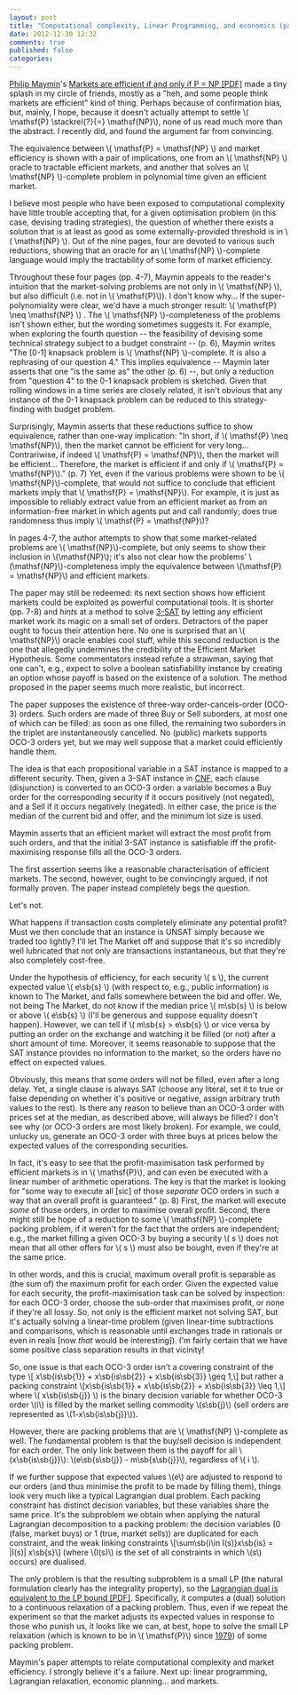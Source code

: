 ```yaml
---
layout: post
title: "Computational complexity, Linear Programming, and economics (part 1)"
date: 2012-12-30 12:32
comments: true
published: false
categories: 
---
```


[Philip Maymin](http://philipmaymin.com/)'s
[Markets are efficient if and only if P = NP [PDF]](http://iospress.metapress.com/content/0wh736n18j682433/fulltext.pdf)
made a tiny splash in my circle of friends, mostly as a "heh, and some
people think markets are efficient" kind of thing.  Perhaps because of
confirmation bias, but, mainly, I hope, because it doesn't actually
attempt to settle \\( \mathsf{P} \stackrel{?}{=} \mathsf{NP}\\), none
of us read much more than the abstract. I recently did, and found the
argument far from convincing.

The equivalence between \\( \mathsf{P} = \mathsf{NP} \\) and market
efficiency is shown with a pair of implications, one from an \\( \mathsf{NP} \\) oracle
to tractable efficient markets, and another that solves an \\( \mathsf{NP} \\)-complete
problem in polynomial time given an efficient market.

I believe most people who have been exposed to computational complexity
have little trouble accepting that, for a given optimisation
problem (in this case, devising trading strategies), the question of
whether there exists a solution that is at least as good as some
externally-provided threshold is in \\( \mathsf{NP} \\).  Out of the
nine pages, four are devoted to various such reductions, showing that
an oracle for an \\( \mathsf{NP} \\)-complete language would imply the
tractability of some form of market efficiency.

Throughout these four pages (pp. 4-7), Maymin appeals to the reader's
intuition that the market-solving problems are not only in \\( \mathsf{NP} \\), but
also difficult (i.e. not in \\( \mathsf{P}\\)).  I don't know why… If the
super-polynomiality were clear, we'd have a much stronger result: \\(
\mathsf{P} \neq \mathsf{NP} \\) .  The \\( \mathsf{NP} \\)-completeness of the problems
isn't shown either, but the wording sometimes suggests it.  For
example, when exploring the fourth question -- the feasibility of
devising some technical strategy subject to a budget constraint --
(p. 6), Maymin writes "The \[0-1\] knapsack problem 
is \\( \mathsf{NP} \\)-complete. It is also a rephrasing of our
question 4."  This implies equivalence -- Maymin later asserts that one
"is the same as" the other (p. 6) --, but only a reduction from "question 4" to
the 0-1 knapsack problem is sketched.  Given that rolling windows in a
time series are closely related, it isn't obvious that any instance of
the 0-1 knapsack problem can be reduced to this strategy-finding with
budget problem.

Surprisingly, Maymin asserts that these reductions suffice to show
equivalence, rather than one-way implication: "In short, if \\(
\mathsf{P} \neq \mathsf{NP}\\), then the market cannot be efficient for
very long… Contrariwise, if indeed \\( \mathsf{P} = \mathsf{NP}\\),
then the market will be efficient… Therefore, the market is efficient
if and only if \\( \mathsf{P} = \mathsf{NP}\\)." (p. 7) Yet, even if
the various problems were shown to be \\( \mathsf{NP}\\)-complete, that
would not suffice to conclude that efficient markets imply that
\\( \mathsf{P} = \mathsf{NP}\\). For example, it is just as impossible
to reliably extract value from an efficient market as from an
information-free market in which agents put and call randomly; does true
randomness thus imply \\( \mathsf{P} = \mathsf{NP}\\)?

In pages 4-7, the author attempts to show that some market-related
problems are \\( \mathsf{NP}\\)-complete, but only seems to show their
inclusion in \\(\mathsf{NP}\\); it's also not clear how the problems'
\\(\mathsf{NP}\\)-completeness imply the equivalence between
\\(\mathsf{P} = \mathsf{NP}\\) and efficient markets.

The paper may still be redeemed: its next section shows
how efficient markets could be exploited as powerful computational
tools.  It is shorter (pp. 7-8) and *hints* at a method to
solve
[3-SAT](http://en.wikipedia.org/wiki/Boolean_satisfiability_problem)
by letting any efficient market work its magic on a small set of orders.
Detractors of the paper ought to focus their attention here.  No one
is surprised that an \\( \mathsf{NP}\\) oracle enables cool stuff,
while this second reduction is the one that allegedly undermines the
credibility of the Efficient Market Hypothesis.  Some commentators
instead refute a strawman, saying that one can't, e.g., expect to solve a
boolean satisfiability instance by creating an option whose payoff is
based on the existence of a solution.  The method proposed in the
paper seems much more realistic, but incorrect.

The paper supposes the existence of three-way order-cancels-order
(OCO-3) orders.  Such orders are made of three Buy or Sell suborders,
at most one of which can be filled: as soon as one filled, the
remaining two suborders in the triplet are instantaneously cancelled.
No (public) markets supports OCO-3 orders yet, but we may well
suppose that a market could efficiently handle them.

The idea is that each propositional variable in a SAT instance is
mapped to a different security.  Then, given a 3-SAT instance in
[CNF](http://en.wikipedia.org/wiki/Conjunctive_normal_form), each
clause (disjunction) is converted to an OCO-3 order: a variable
becomes a Buy order for the corresponding security if it occurs
positively (not negated), and a Sell if it occurs negatively
(negated).  In either case, the price is the median of the current bid
and offer, and the minimum lot size is used.

Maymin asserts that an efficient market will extract the most profit
from such orders, and that the initial 3-SAT instance is satisfiable
iff the profit-maximising response fills all the OCO-3 orders.

The first assertion seems like a reasonable characterisation of
efficient markets.  The second, however, ought to be convincingly
argued, if not formally proven.  The paper instead completely begs the
question.

Let's not.

What happens if transaction costs completely eliminate any potential
profit?  Must we then conclude that an instance is UNSAT simply
because we traded too lightly?  I'll let The Market off and suppose
that it's so incredibly well lubricated that not only are transactions
instantaneous, but that they're also completely cost-free.

Under the hypothesis of efficiency, for each security \\( s \\),
the current expected value \\( e\sb{s} \\) (with respect to,
e.g., public information)
is known to The Market, and falls somewhere between the bid and offer.
We, not being The Market, do not know if the median price \\( m\sb{s} \\) is
below or above \\( e\sb{s} \\) (I'll be generous and suppose equality 
doesn't happen).  However, we can tell if \\( m\sb{s} > e\sb{s} \\) or
vice versa by putting an order on the exchange and watching it be
filled (or not) after a short amount of time.  Moreover, it seems
reasonable to suppose that the SAT instance provides no information to
the market, so the orders have no effect on expected values.

Obviously, this means that some orders will not be filled, even after
a long delay.  Yet, a single clause is always SAT (choose any literal,
set it to true or false depending on whether it's positive or
negative, assign arbitrary truth values to the rest).  Is there any
reason to believe than an OCO-3 order with prices set at the median,
as described above, will always be filled? I don't see why (or OCO-3
orders are most likely broken).  For example, we could, unlucky us,
generate an OCO-3 order with three buys at prices below the expected
values of the corresponding securities.

In fact, it's easy to see that the profit-maximisation task performed
by efficient markets is in \\( \mathsf{P}\\), and can even
be executed with a linear number of arithmetic operations.  The key is that the
market is looking for "some way to execute all [sic] of those *separate* OCO
orders in such a way that an overall profit is guaranteed."  (p. 8)
First, the market will execute *some* of those orders, in order to
maximise overall profit. Second, there might still be hope of a
reduction to some  \\( \mathsf{NP} \\)-complete packing problem, if it
weren't for the fact that the orders are independent; e.g., the market
filling a given OCO-3 by buying a security \\( s \\) does not mean
that all other offers for \\( s \\) must also be bought, even if
they're at the same price.

In other words, and this is crucial, maximum overall profit is
separable as (the sum of) the maximum profit for each order.  Given
the expected value for each security, the profit-maximisation task can
be solved by inspection: for each OCO-3 order, choose the sub-order
that maximises profit, or none if they're all lossy.  So, not only is
the efficient market not solving SAT, but it's actually solving a
linear-time problem (given linear-time subtractions and comparisons,
which is reasonable until exchanges trade in rationals or even in
reals [now *that* would be interesting]). I'm fairly certain that we
have some positive class separation results in that vicinity!

So, one issue is that each OCO-3 order isn't a covering constraint of
the type
\\[ x\sb{is\sb{1}} + x\sb{is\sb{2}} + x\sb{is\sb{3}} \geq 1,\\]
but rather a packing constraint
\\[x\sb{is\sb{1}} + x\sb{is\sb{2}} + x\sb{is\sb{3}} \leq 1,\\]
where \\( x\sb{is\sb{j}} \\) is the binary decision variable for whether
OCO-3 order \\(i\\) is filled by the market selling commodity
\\(s\sb{j}\\)  (sell orders are represented as
\\(1-x\sb{is\sb{j}}\\)).

However, there are packing problems that are \\( \mathsf{NP} \\)-complete as well.  The
fundamental problem is that the buy/sell decision is independent for
each order.  The only link between them is the payoff for all
\\(x\sb{is\sb{j}}\\):  \\(e\sb{s\sb{j}} - m\sb{s\sb{j}}\\), regardless
of \\( i \\).

If we further suppose that expected values \\(e\\) are adjusted to
respond to our orders (and thus minimise the profit to be made by
filling them), things look very much like a typical Lagrangian dual
problem.  Each packing constraint has distinct decision variables, but
these variables share the same price.  It's the subproblem we obtain
when applying the natural Lagrangian decomposition to a packing
problem: the decision variables (0 (false, market buys) or 1 (true,
market sells)) are duplicated for each constraint, and the weak linking
constraints \\[\sum\sb{i\in I(s)}x\sb{is} = |I(s)| x\sb{s}\\]
(where \\(I(s)\\) is the set of all constraints in which \\(s\\) occurs)
are dualised.

The only problem is that the resulting subproblem is a small LP (the
natural formulation clearly has the integrality property), so the
[Lagrangian dual is equivalent to the LP bound [PDF]](http://www.anderson.ucla.edu/faculty/art.geoffrion/home/docs/e19.pdf).  Specifically, it computes
a (dual) solution to a continuous relaxation of a packing problem.
Thus, even if we repeat the experiment so that the market adjusts its
expected values in response to those who punish us, it looks like we
can, at best, hope to solve the small LP relaxation (which is known to
be in \\( \mathsf{P}\\) since
[1979](http://en.wikipedia.org/wiki/Ellipsoid_method)) of some
packing problem.

Maymin's paper attempts to relate computational complexity and market
efficiency.  I strongly believe it's a failure.  Next up: linear
programming, Lagrangian relaxation, economic planning… and
markets.
